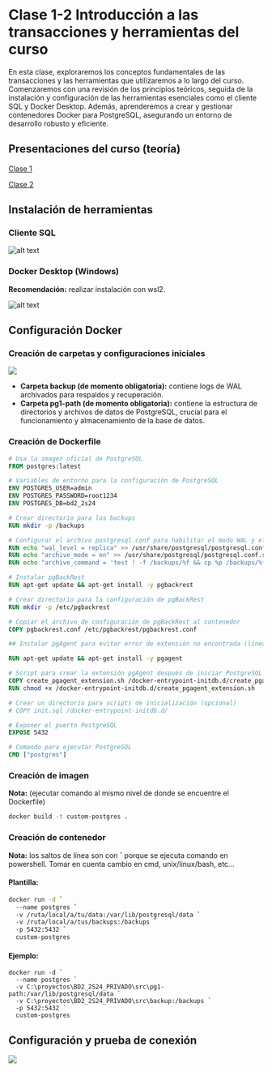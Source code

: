 # Clase 1-2 Introducción a las transacciones y herramientas del curso

En esta clase, exploraremos los conceptos fundamentales de las transacciones y las herramientas que utilizaremos a lo largo del curso. Comenzaremos con una revisión de los principios teóricos, seguida de la instalación y configuración de las herramientas esenciales como el cliente SQL y Docker Desktop. Además, aprenderemos a crear y gestionar contenedores Docker para PostgreSQL, asegurando un entorno de desarrollo robusto y eficiente.

## Presentaciones del curso (teoría)

[Clase 1](https://www.canva.com/design/DAGL0dx94lA/CCUEuKefnn6emOkwPNIj2g/view?utm_content=DAGL0dx94lA&utm_campaign=designshare&utm_medium=link&utm_source=editor)

[Clase 2](https://www.canva.com/design/DAGMA2pUaIc/RNVWPSgmMMk3jbrQCwQC1w/edit?utm_content=DAGMA2pUaIc&utm_campaign=designshare&utm_medium=link2&utm_source=sharebutton)



## Instalación de herramientas

### Cliente SQL

![alt text](images/image-1.png)

### Docker Desktop (Windows)

**Recomendación:** realizar instalación con wsl2.

![alt text](images/image-2.png)

## Configuración Docker 

### Creación de carpetas y configuraciones iniciales

![](images/image_2024-07-31-20-30-22.png)

* **Carpeta backup (de momento obligatoria):** contiene logs de WAL archivados para respaldos y recuperación.
* **Carpeta pg1-path (de momento obligatoria):** contiene la estructura de directorios y archivos de datos de PostgreSQL, crucial para el funcionamiento y almacenamiento de la base de datos.

### Creación de Dockerfile

```dockerfile
# Usa la imagen oficial de PostgreSQL
FROM postgres:latest

# Variables de entorno para la configuración de PostgreSQL
ENV POSTGRES_USER=admin
ENV POSTGRES_PASSWORD=root1234
ENV POSTGRES_DB=bd2_2s24

# Crear directorio para los backups
RUN mkdir -p /backups

# Configurar el archivo postgresql.conf para habilitar el modo WAL y el archivado
RUN echo "wal_level = replica" >> /usr/share/postgresql/postgresql.conf.sample
RUN echo "archive_mode = on" >> /usr/share/postgresql/postgresql.conf.sample
RUN echo "archive_command = 'test ! -f /backups/%f && cp %p /backups/%f'" >> /usr/share/postgresql/postgresql.conf.sample

# Instalar pgBackRest
RUN apt-get update && apt-get install -y pgbackrest

# Crear directorio para la configuración de pgBackRest
RUN mkdir -p /etc/pgbackrest

# Copiar el archivo de configuración de pgBackRest al contenedor
COPY pgbackrest.conf /etc/pgbackrest/pgbackrest.conf

## Instalar pgAgent para evitar error de extensión no encontrada (línea 29-33)

RUN apt-get update && apt-get install -y pgagent

# Script para crear la extensión pgAgent después de iniciar PostgreSQL
COPY create_pgagent_extension.sh /docker-entrypoint-initdb.d/create_pgagent_extension.sh
RUN chmod +x /docker-entrypoint-initdb.d/create_pgagent_extension.sh

# Crear un directorio para scripts de inicialización (opcional)
# COPY init.sql /docker-entrypoint-initdb.d/

# Exponer el puerto PostgreSQL
EXPOSE 5432

# Comando para ejecutar PostgreSQL
CMD ["postgres"]
```

### Creación de imagen 

**Nota:** (ejecutar comando al mismo nivel de donde se encuentre el Dockerfile)

```sh
docker build -t custom-postgres .
```

### Creación de contenedor

**Nota:** los saltos de línea son con **`** porque se ejecuta comando en powershell. Tomar en cuenta cambio en cmd, unix/linux/bash, etc...

#### Plantilla: 
```sh
docker run -d `
  --name postgres `
  -v /ruta/local/a/tu/data:/var/lib/postgresql/data `
  -v /ruta/local/a/tus/backups:/backups `
  -p 5432:5432 `
  custom-postgres
```

#### Ejemplo:

```shell
docker run -d `
  --name postgres `
  -v C:\proyectos\BD2_2S24_PRIVADO\src\pg1-path:/var/lib/postgresql/data `
  -v C:\proyectos\BD2_2S24_PRIVADO\src\backup:/backups `
  -p 5432:5432 `
  custom-postgres
```

## Configuración y prueba de conexión

![](images/image_2024-07-28-09-15-09.png)

